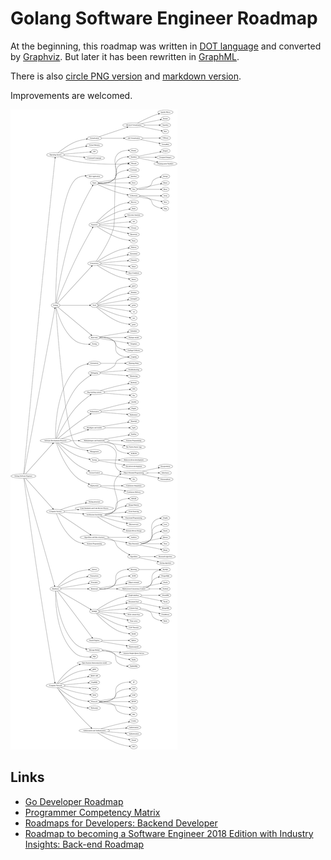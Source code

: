 # Golang Software Engineer Roadmap

At the beginning, this roadmap was written in [DOT language](roadmap.deprecated.dot) and converted by [Graphviz](https://graphviz.gitlab.io/download/).
But later it has been rewritten in [GraphML](roadmap.xml).

There is also [circle PNG version](data/roadmap.circle.svg) and [markdown version](data/roadmap.md).

Improvements are welcomed.

![Golang Developer Roadmap](data/roadmap.svg "Image of Golang Software Engineer Roadmap")

## Links
- [Go Developer Roadmap](https://github.com/Alikhll/golang-developer-roadmap)
- [Programmer Competency Matrix](http://sijinjoseph.com/programmer-competency-matrix/)
- [Roadmaps for Developers: Backend Developer](https://roadmap.sh/backend)
- [Roadmap to becoming a Software Engineer 2018 Edition with Industry Insights: Back-end Roadmap](https://github.com/fauzanbaig/software-engineer-roadmap#-back-end-roadmap)